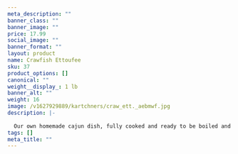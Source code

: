 ```yaml
---
meta_description: ""
banner_class: ""
banner_image: ""
price: 17.99
social_image: ""
banner_format: ""
layout: product
name: Crawfish Ettoufee
sku: 37
product_options: []
canonical: ""
weight__display_: 1 lb
banner_alt: ""
weight: 16
image: /v1627929889/kartchners/craw_ett._aebmwf.jpg
description: |-
  
  Our own homemade cajun dish, fully cooked and ready to be boiled and served.
tags: []
meta_title: ""
---
```

